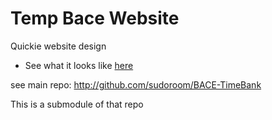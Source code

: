 # Temp Bace Website

Quickie website design

* See what it looks like [here](http://romyilano.github.io/BaceWebSite1/)

see main repo: 
http://github.com/sudoroom/BACE-TimeBank

This is a submodule of that repo
